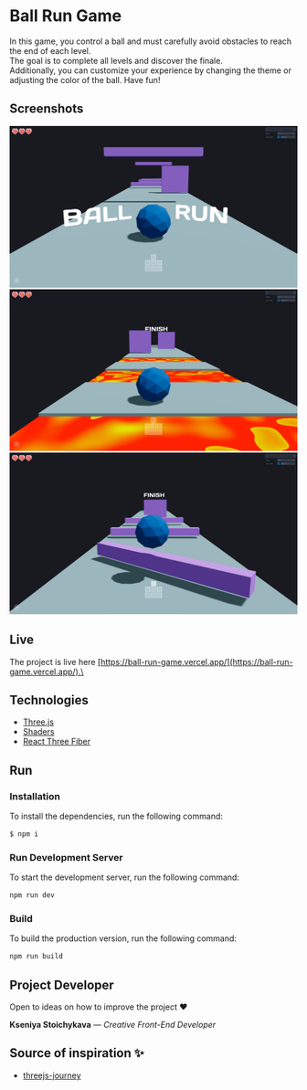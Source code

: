 # Ball Run Game

In this game, you control a ball and must carefully avoid obstacles to reach the end of each level. \
The goal is to complete all levels and discover the finale. \
Additionally, you can customize your experience by changing the theme or adjusting the color of the ball. 
Have fun!


## Screenshots

![example2](https://github.com/kseniya7991/ball-run-game/blob/master/example1.png)
![example](https://github.com/kseniya7991/ball-run-game/blob/master/example2.png)
![example](https://github.com/kseniya7991/ball-run-game/blob/master/example3.png)

## Live

The project is live here [https://ball-run-game.vercel.app/](https://ball-run-game.vercel.app/).\

## Technologies

-   [Three.js](https://threejs.org/)
-   [Shaders](https://shaderific.com/glsl.html)
-   [React Three Fiber](https://r3f.docs.pmnd.rs/getting-started/introduction)


## Run

### Installation

To install the dependencies, run the following command:

```sh
$ npm i
```

### Run Development Server

To start the development server, run the following command:

```sh
npm run dev
```

### Build

To build the production version, run the following command:

```sh
npm run build
```

## Project Developer

Open to ideas on how to improve the project :heart:

**Kseniya Stoichykava** — _Creative Front-End Developer_

## Source of inspiration :sparkles:

-   [threejs-journey](https://threejs-journey.com/)
